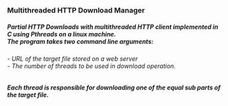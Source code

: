 ### Multithreaded HTTP Download Manager
##### Partial HTTP Downloads with multithreaded HTTP client implemented in C using Pthreads on a linux machine.<br/>The program takes two command line arguments:
###### - URL of the target file stored on a web server<br/>- The number of threads to be used in download operation.
##### Each thread is responsible for downloading one of the equal sub parts of the target file.
